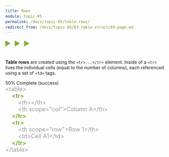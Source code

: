 ```yaml
---
title: Rows
module: topic-05
permalink: /docs/topic-05/table-rows/
redirect_from: /docs/topic-05/03-table-struct/03-page.md
---
```


<style>
  .indent-sm {
    margin-left: 20px;
    display: block;
  }
  .indent-lg {
    margin-left: 40px;
    display: block;
  }
</style>

<img src="./../../../img/arrow-divider.svg" style="width: 75px; border: none; margin: 0px 0 20px 0" />

**Table rows** are created using the `<tr>...</tr>` element. Inside of a `<tr>` lives the individual cells (equal to the number of columns), each referenced using a set of `<td>` tags.


<div class="panel panel-success">
  <div class="progress" style="margin-bottom: 0; border-bottom-left-radius: 0; border-bottom-right-radius: 0;">
    <div class="progress-bar progress-bar-success progress-bar-striped" role="progressbar" aria-valuenow="50" aria-valuemin="0" aria-valuemax="100" style="width: 50%">
      <span class="sr-only">50% Complete (success)</span>
    </div>
  </div>
  <div class="panel-body" style="font-size: large; margin: 0;">
      <span style="color: #999">&lt;table&gt;</span>
      <span style="color: #999">
          <span class="indent-sm"><span style="color: #79AF33; font-weight: bold;">&lt;tr&gt;</span></span>
            <span class="indent-lg">&lt;th&gt;&lt;/th&gt;</span>
            <span class="indent-lg">&lt;th scope="col"&gt;Column A&lt;/th&gt;</span>
          <span class="indent-sm"><span style="color: #79AF33; font-weight: bold;">&lt;/tr&gt;</span></span>
          <span class="indent-sm"><span style="color: #79AF33; font-weight: bold;">&lt;tr&gt;</span></span>
            <span class="indent-lg">&lt;th scope="row"&gt;Row 1&lt;/th&gt;</span>
            <span class="indent-lg">&lt;td&gt;Cell A1&lt;/td&gt;</span>
          <span class="indent-sm"><span style="color: #79AF33; font-weight: bold;">&lt;/tr&gt;</span></span>
      </span>
      <span style="color: #999">&lt;/table&gt;</span>
  </div>
</div>
